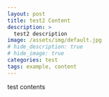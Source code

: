 ```yaml
---
layout: post
title: test2 Content
description: >
  test2 description
image: /assets/img/default.jpg
# hide_description: true
# hide_image: true
categories: test
tags: example, content
---
```


test contents

